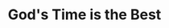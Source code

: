 ---
title: "God's Time is the Best"
url: /accra/gods-time-is-the-best-obaakrowa-close/
shop: Kiosk
---